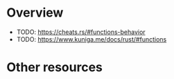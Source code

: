 # Overview

- TODO: https://cheats.rs/#functions-behavior
- TODO: https://www.kuniga.me/docs/rust/#functions


# Other resources
